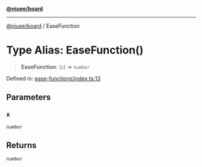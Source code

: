 [**@niuee/board**](../README.md)

***

[@niuee/board](../globals.md) / EaseFunction

# Type Alias: EaseFunction()

> **EaseFunction**: (`x`) => `number`

Defined in: [ease-functions/index.ts:13](https://github.com/niuee/board/blob/d74620e4e63da3004adfc7105b7f1136fce9577c/src/ease-functions/index.ts#L13)

## Parameters

### x

`number`

## Returns

`number`
